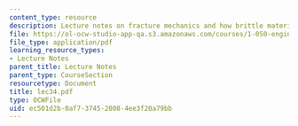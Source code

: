 ```yaml
---
content_type: resource
description: Lecture notes on fracture mechanics and how brittle materials fail.
file: https://ol-ocw-studio-app-qa.s3.amazonaws.com/courses/1-050-engineering-mechanics-i-fall-2007/ec501d2b0af7374520084ee3f20a79bb_lec34.pdf
file_type: application/pdf
learning_resource_types:
- Lecture Notes
parent_title: Lecture Notes
parent_type: CourseSection
resourcetype: Document
title: lec34.pdf
type: OCWFile
uid: ec501d2b-0af7-3745-2008-4ee3f20a79bb
---
```

